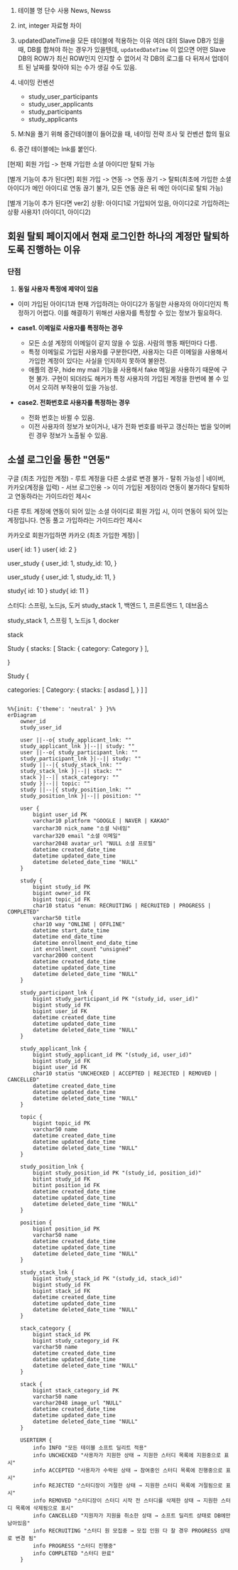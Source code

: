 1. 테이블 명 단수 사용 News, Newss
2. int, integer 자료형 차이
3. updatedDateTime을 모든 테이블에 적용하는 이유
   여러 대의 Slave DB가 있을 때, DB를 합쳐야 하는 경우가 있을텐데,
   `updatedDateTime` 이 없으면 어떤 Slave DB의 ROW가 최신 ROW인지 인지할 수 없어서
   각 DB의 로그를 다 뒤져서 업데이트 된 날짜를 찾아야 되는 수가 생길 수도 있음.
4. 네이밍 컨벤션

    - study_user_participants
    - study_user_applicants
    - study_participants
    - study_applicants

5. M:N을 풀기 위해 중간테이블이 들어갔을 때, 네이밍 전략 조사 및 컨벤션 합의 필요
6. 중간 테이블에는 lnk를 붙인다.

[현재]
회원 가입 -> 현재 가입한 소셜 아이디만 탈퇴 가능

[별개 기능이 추가 된다면]
회원 가입 -> 연동 -> 연동 끊기 -> 탈퇴(최초에 가입한 소셜 아이디가 메인 아이디로 연동 끊기 불가, 모든 연동 끊은 뒤 메인 아이디로 탈퇴 가능)

[별개 기능이 추가 된다면 ver2]
상황: 아이디1로 가입되어 있음, 아이디2로 가입하려는 상황
사용자1 (아이디1, 아이디2)

## 회원 탈퇴 페이지에서 현재 로그인한 하나의 계정만 탈퇴하도록 진행하는 이유

### 단점

1. **동일 사용자 특정에 제약이 있음**

- 이미 가입된 아이디1과 현재 가입하려는 아이디2가 동일한 사용자의 아이디인지 특정하기 어렵다. 이를 해결하기 위해선 사용자를 특정할 수 있는 정보가 필요하다.

- **case1. 이메일로 사용자를 특정하는 경우**

    - 모든 소셜 계정의 이메일이 같지 않을 수 있음. 사람의 행동 패턴마다 다름.
    - 특정 이메일로 가입된 사용자를 구분한다면, 사용자는 다른 이메일을 사용해서 가입한 계정이 있다는 사실을 인지하지 못하여 불완전.
    - 애플의 경우, hide my mail 기능을 사용해서 fake 메일을 사용하기 때문에 구현 불가. 구현이 되더라도 해커가 특정 사용자의 가입된 계정을 한번에 볼 수 있어서 오히려 부작용이 있을 가능성.

- **case2. 전화번호로 사용자를 특정하는 경우**
    - 전화 번호는 바뀔 수 있음.
    - 이전 사용자의 정보가 보이거나, 내가 전화 번호를 바꾸고 갱신하는 법을 잊어버린 경우 정보가 노출될 수 있음.

## 소셜 로그인을 통한 "연동"

구글 (최초 가입한 계정) - 루트 계정을 다른 소셜로 변경 불가 - 탈취 가능성
|
네이버, 카카오(계정을 입력) - 서브 로그인용
-> 이미 가입된 계정이라 연동이 불가하다 탈퇴하고 연동하라는 가이드라인 제시<

다른 루트 계정에 연동이 되어 있는 소셜 아이디로 회원 가입 시,
이미 연동이 되어 있는 계정입니다. 연동 풀고 가입하라는 가이드라인 제시<

카카오로 회원가입하면
카카오 (최초 가입한 계정)
|

<!--
study_applicant
김준기 스터디A
김준기 스터디C
김준기 스터디D
김준기 스터디E
신창혁 스터디A
신창혁 스터디A
 -->
<!-- study ||--|{ study_category: "" -->

<!-- @Entity
class BaseEntity {
@CreatedDate
LocalDateTime createdDateTime
@LastModifiedDate
LocalDateTime updatedDateTime
}

    @Entity
    class User extends BaseEntity {
        @Id
        Long id;
        String name;
        int age;
    } -->

user{
id: 1
}
user{
id: 2
}

user_study {
user_id: 1,
study_id: 10,
}

user_study {
user_id: 1,
study_id: 11,
}

study{
id: 10
}
study{
id: 11
}

스터디: 스프링, 노드js, 도커
study_stack
1, 백엔드
1, 프론트엔드
1, 데브옵스

study_stack
1, 스프링
1, 노드js
1, docker

stack

Study {
stacks: [
Stack: {
category: Category
}
],

}

Study {

categories: [
Category: {
stacks: [
asdasd
],
}
]
]

```mermaid

%%{init: {'theme': 'neutral' } }%%
erDiagram
    owner_id
    study_user_id

    user ||--o{ study_applicant_lnk: ""
    study_applicant_lnk }|--|| study: ""
    user ||--o{ study_participant_lnk: ""
    study_participant_lnk }|--|| study: ""
    study ||--|{ study_stack_lnk: ""
    study_stack_lnk }|--|| stack: ""
    stack }|--|| stack_category: ""
    study }|--|| topic: ""
    study ||--|{ study_position_lnk: ""
    study_position_lnk }|--|| position: ""

    user {
        bigint user_id PK
        varchar10 platform "GOOGLE | NAVER | KAKAO"
        varchar30 nick_name "소셜 닉네임"
        varchar320 email "소셜 이메일"
        varchar2048 avatar_url "NULL 소셜 프로필"
        datetime created_date_time
        datetime updated_date_time
        datetime deleted_date_time "NULL"
    }    

    study {
        bigint study_id PK
        bigint owner_id FK
        bigint topic_id FK
        char10 status "enum: RECRUITING | RECRUITED | PROGRESS | COMPLETED"
        varchar50 title
        char10 way "ONLINE | OFFLINE"
        datetime start_date_time
        datetime end_date_time
        datetime enrollment_end_date_time
        int enrollment_count "unsigned"
        varchar2000 content
        datetime created_date_time
        datetime updated_date_time
        datetime deleted_date_time "NULL"
    }

    study_participant_lnk {
        bigint study_participant_id PK "(study_id, user_id)"
        bigint study_id FK
        bigint user_id FK
        datetime created_date_time
        datetime updated_date_time
        datetime deleted_date_time "NULL"
    }

    study_applicant_lnk {
        bigint study_applicant_id PK "(study_id, user_id)"
        bigint study_id FK
        bigint user_id FK
        char10 status "UNCHECKED | ACCEPTED | REJECTED | REMOVED | CANCELLED"
        datetime created_date_time
        datetime updated_date_time
        datetime deleted_date_time "NULL"
    }

    topic {
        bigint topic_id PK
        varchar50 name
        datetime created_date_time
        datetime updated_date_time
        datetime deleted_date_time "NULL"
    }

    study_position_lnk {
        bigint study_position_id PK "(study_id, position_id)"
        bitint study_id FK
        bitint position_id FK
        datetime created_date_time
        datetime updated_date_time
        datetime deleted_date_time "NULL"
    }

    position {
        bigint position_id PK
        varchar50 name
        datetime created_date_time
        datetime updated_date_time
        datetime deleted_date_time "NULL"
    }

    study_stack_lnk {
        bigint study_stack_id PK "(study_id, stack_id)"
        bigint study_id FK
        bigint stack_id FK
        datetime created_date_time
        datetime updated_date_time
        datetime deleted_date_time "NULL"
    }

    stack_category {
        bigint stack_id PK
        bigint study_category_id FK
        varchar50 name
        datetime created_date_time
        datetime updated_date_time
        datetime deleted_date_time "NULL"
    }

    stack {
        bigint stack_category_id PK
        varchar50 name
        varchar2048 image_url "NULL"
        datetime created_date_time
        datetime updated_date_time
        datetime deleted_date_time "NULL"
    }
    
    USERTERM {
        info INFO "모든 테이블 소프트 딜리트 적용"
        info UNCHECKED "사용자가 지원한 상태 → 지원한 스터디 목록에 지원중으로 표시"
        info ACCEPTED "사용자가 수락된 상태 → 참여중인 스터디 목록에 진행중으로 표시"
        info REJECTED "스터디장이 거절한 상태 → 지원한 스터디 목록에 거절됨으로 표시"
        info REMOVED "스터디장이 스터디 시작 전 스터디를 삭제한 상태 → 지원한 스터디 목록에 삭제됨으로 표시"
        info CANCELLED "지원자가 지원을 취소한 상태 → 소프트 딜리트 상태로 DB에만 남아있음"
        info RECRUITING "스터디 원 모집중 → 모집 인원 다 찰 경우 PROGRESS 상태로 변경 됨"
        info PROGRESS "스터디 진행중"
        info COMPLETED "스터디 완료"
    }

```
